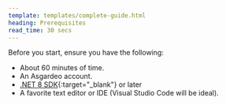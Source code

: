```yaml
---
template: templates/complete-guide.html
heading: Prerequisites
read_time: 30 secs
---
```


Before you start, ensure you have the following:

- About 60 minutes of time.
- An Asgardeo account.
- [.NET 8 SDK](https://dotnet.microsoft.com/en-us/download){:target="_blank"} or later
- A favorite text editor or IDE (Visual Studio Code will be ideal).

